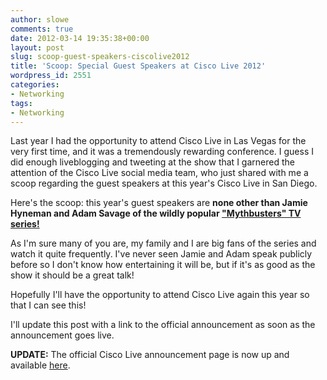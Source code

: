 ```yaml
---
author: slowe
comments: true
date: 2012-03-14 19:35:38+00:00
layout: post
slug: scoop-guest-speakers-ciscolive2012
title: 'Scoop: Special Guest Speakers at Cisco Live 2012'
wordpress_id: 2551
categories:
- Networking
tags:
- Networking
---
```


Last year I had the opportunity to attend Cisco Live in Las Vegas for the very first time, and it was a tremendously rewarding conference. I guess I did enough liveblogging and tweeting at the show that I garnered the attention of the Cisco Live social media team, who just shared with me a scoop regarding the guest speakers at this year's Cisco Live in San Diego.

Here's the scoop: this year's guest speakers are **none other than Jamie Hyneman and Adam Savage of the wildly popular ["Mythbusters" TV series!](http://dsc.discovery.com/fansites/mythbusters/mythbusters.html)**

As I'm sure many of you are, my family and I are big fans of the series and watch it quite frequently. I've never seen Jamie and Adam speak publicly before so I don't know how entertaining it will be, but if it's as good as the show it should be a great talk!

Hopefully I'll have the opportunity to attend Cisco Live again this year so that I can see this!

I'll update this post with a link to the official announcement as soon as the announcement goes live.

**UPDATE:** The official Cisco Live announcement page is now up and available [here](http://bit.ly/GuestIN).
